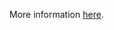 More information [here](https://docs.bridgecrew.io/docs/ensure-alibaba-cloud-ram-password-policy-requires-at-least-one-uppercase-letter).
